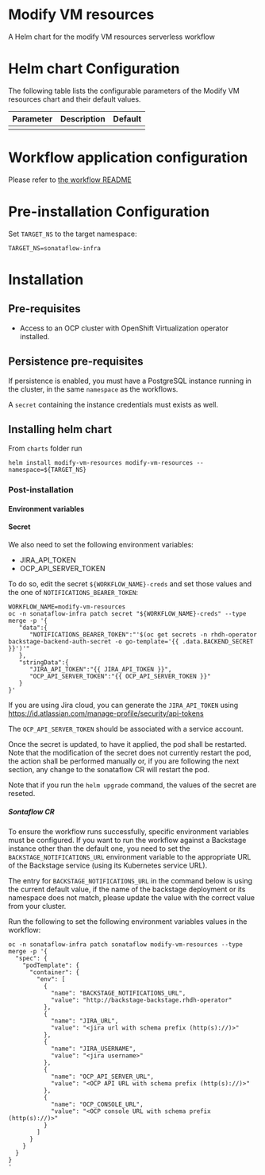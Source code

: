 
Modify VM resources
===========

A Helm chart for the modify VM resources serverless workflow


# Helm chart Configuration

The following table lists the configurable parameters of the Modify VM resources chart and their default values.

| Parameter                | Description             | Default        |
| ------------------------ | ----------------------- | -------------- |
|                          |                         |                |

# Workflow application configuration
Please refer to [the workflow README](https://github.com/rhdhorchestrator/serverless-workflows/blob/v1.6.x/workflows/modify-vm-resources/README.md#workflow-application-configuration)


# Pre-installation Configuration
Set `TARGET_NS` to the target namespace:
```console
TARGET_NS=sonataflow-infra
```

# Installation
## Pre-requisites
* Access to an OCP cluster with OpenShift Virtualization operator installed. 

## Persistence pre-requisites
If persistence is enabled, you must have a PostgreSQL instance running in the cluster, in the same `namespace` as the workflows.

A `secret` containing the instance credentials must exists as well. 

## Installing helm chart 
From `charts` folder run 
```console
helm install modify-vm-resources modify-vm-resources --namespace=${TARGET_NS}
```

### Post-installation

#### Environment variables


#### Secret

We also need to set the following environment variables:
* JIRA_API_TOKEN
* OCP_API_SERVER_TOKEN

To do so, edit the secret `${WORKFLOW_NAME}-creds` and set those values and the one of `NOTIFICATIONS_BEARER_TOKEN`:
```
WORKFLOW_NAME=modify-vm-resources
oc -n sonataflow-infra patch secret "${WORKFLOW_NAME}-creds" --type merge -p '{
   "data":{
      "NOTIFICATIONS_BEARER_TOKEN":"'$(oc get secrets -n rhdh-operator backstage-backend-auth-secret -o go-template='{{ .data.BACKEND_SECRET  }}')'"
   },
   "stringData":{
      "JIRA_API_TOKEN":"{{ JIRA_API_TOKEN }}",
      "OCP_API_SERVER_TOKEN":"{{ OCP_API_SERVER_TOKEN }}"
   }
}'
```
If you are using Jira cloud, you can generate the `JIRA_API_TOKEN` using https://id.atlassian.com/manage-profile/security/api-tokens 

The `OCP_API_SERVER_TOKEN` should be associated with a service account.

Once the secret is updated, to have it applied, the pod shall be restarted. 
Note that the modification of the secret does not currently restart the pod, the action shall be performed manually or, if you are following the next section, any change to the sonataflow CR will restart the pod.

Note that if you run the `helm upgrade` command, the values of the secret are reseted.

##### Sontaflow CR

To ensure the workflow runs successfully, specific environment variables must be configured. If you want to run the workflow against a Backstage instance other than the default one, you need to set the `BACKSTAGE_NOTIFICATIONS_URL` environment variable to the appropriate URL of the Backstage service (using its Kubernetes service URL). 

The entry for `BACKSTAGE_NOTIFICATIONS_URL` in the command below is using the current default value, if the name of the backstage deployment or its namespace does not match, please update the value with the correct value from your cluster.

Run the following to set the following environment variables values in the workflow:
```console
oc -n sonataflow-infra patch sonataflow modify-vm-resources --type merge -p '{
  "spec": {
    "podTemplate": {
      "container": {
        "env": [
          {
            "name": "BACKSTAGE_NOTIFICATIONS_URL",
            "value": "http://backstage-backstage.rhdh-operator"
          },
          {
            "name": "JIRA_URL",
            "value": "<jira url with schema prefix (http(s)://)>"
          },
          {
            "name": "JIRA_USERNAME",
            "value": "<jira username>"
          },
          {
            "name": "OCP_API_SERVER_URL",
            "value": "<OCP API URL with schema prefix (http(s)://)>"
          },
          {
            "name": "OCP_CONSOLE_URL",
            "value": "<OCP console URL with schema prefix (http(s)://)>"
          }
        ]
      }
    }
  }
}
'
```

